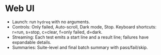 # Web UI

- Launch: run `hydreq` with no arguments.
- Controls: Only failed, Auto-scroll, Dark mode, Stop. Keyboard shortcuts: r=run, s=stop, c=clear, f=only failed, d=dark.
- Streaming: Each test emits a start line and a result line; failures have expandable details.
- Summaries: Suite-level and final batch summary with pass/fail/skip.

